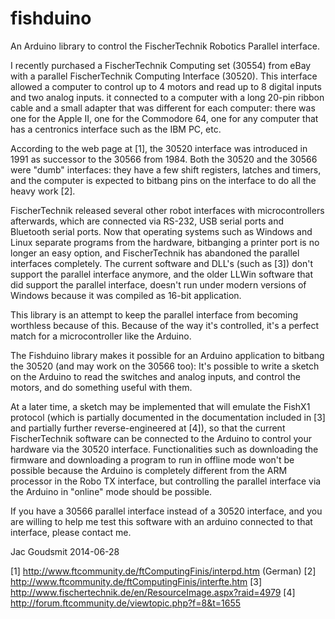 fishduino
=========

An Arduino library to control the FischerTechnik Robotics Parallel interface.

I recently purchased a FischerTechnik Computing set (30554) from eBay with a parallel FischerTechnik Computing Interface (30520). This interface allowed a computer to control up to 4 motors and read up to 8 digital inputs and two analog inputs. it connected to a computer with a long 20-pin ribbon cable and a small adapter that was different for each computer: there was one for the Apple II, one for the Commodore 64, one for any computer that has a centronics interface such as the IBM PC, etc. 

According to the web page at [1], the 30520 interface was introduced in 1991 as successor to the 30566 from 1984. Both the 30520 and the 30566 were "dumb" interfaces: they have a few shift registers, latches and timers, and the computer is expected to bitbang pins on the interface to do all the heavy work [2].

FischerTechnik released several other robot interfaces with microcontrollers afterwards, which are connected via RS-232, USB serial ports and Bluetooth serial ports. Now that operating systems such as Windows and Linux separate programs from the hardware, bitbanging a printer port is no longer an easy option, and FischerTechnik has abandoned the parallel interfaces completely. The current software and DLL's (such as [3]) don't support the parallel interface anymore, and the older LLWin software that did support the parallel interface, doesn't run under modern versions of Windows because it was compiled as 16-bit application.

This library is an attempt to keep the parallel interface from becoming worthless because of this. Because of the way it's controlled, it's a perfect match for a microcontroller like the Arduino. 

The Fishduino library makes it possible for an Arduino application to bitbang the 30520 (and may work on the 30566 too): It's possible to write a sketch on the Arduino to read the switches and analog inputs, and control the motors, and do something useful with them.

At a later time, a sketch may be implemented that will emulate the FishX1 protocol (which is partially documented in the documentation included in [3] and partially further reverse-engineered at [4]), so that the current FischerTechnik software can be connected to the Arduino to control your hardware via the 30520 interface. Functionalities such as downloading the firmware and downloading a program to run in offline mode won't be possible because the Arduino is completely different from the ARM processor in the Robo TX interface, but controlling the parallel interface via the Arduino in "online" mode should be possible.

If you have a 30566 parallel interface instead of a 30520 interface, and you are willing to help me test this software with an arduino connected to that interface, please contact me.

Jac Goudsmit
2014-06-28

[1] http://www.ftcommunity.de/ftComputingFinis/interpd.htm (German)
[2] http://www.ftcommunity.de/ftComputingFinis/interfte.htm
[3] http://www.fischertechnik.de/en/ResourceImage.aspx?raid=4979
[4] http://forum.ftcommunity.de/viewtopic.php?f=8&t=1655

